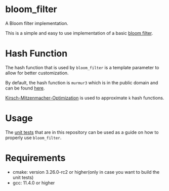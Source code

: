 # bloom_filter
A Bloom filter implementation.

This is a simple and easy to use implementation of a basic [bloom filter](https://en.wikipedia.org/wiki/Bloom_filter).

# Hash Function
The hash function that is used by `bloom_filter` is a template parameter to allow for better customization. 

By default, the hash function is `murmur3` which is in the public domain and can be found [here](https://github.com/aappleby/smhasher/blob/master/src/MurmurHash3.cpp).

[Kirsch-Mitzenmacher-Optimization](https://www.eecs.harvard.edu/~michaelm/postscripts/tr-02-05.pdf) is used to approximate `k` hash functions.

# Usage
The [unit tests](bf_test.cc) that are in this repository can be used as a guide on how to properly use `bloom_filter`.

# Requirements
- cmake: version 3.26.0-rc2 or higher(only in case you want to build the unit tests)
- gcc: 11.4.0 or higher
